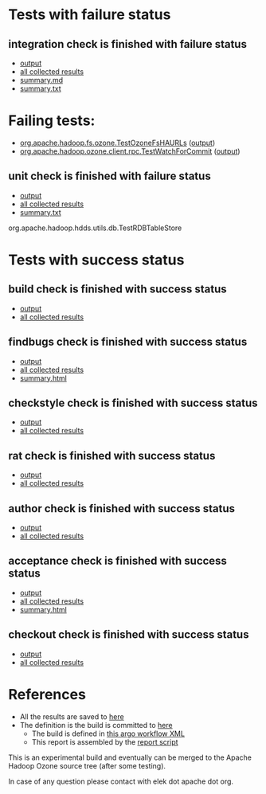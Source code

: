 # Tests with failure status

## integration check is finished with failure status

   * [output](https://raw.githubusercontent.com/elek/ozone-ci-q4/master/pr/pr-hdds-2244-g9zth/integration/output.log)
   * [all collected results](https://github.com/elek/ozone-ci-q4/tree/master/pr/pr-hdds-2244-g9zth/integration)
   * [summary.md](https://github.com/elek/ozone-ci-q4/tree/master/pr/pr-hdds-2244-g9zth/integration/summary.md)
   * [summary.txt](https://github.com/elek/ozone-ci-q4/tree/master/pr/pr-hdds-2244-g9zth/integration/summary.txt)

# Failing tests: 

 * [org.apache.hadoop.fs.ozone.TestOzoneFsHAURLs](hadoop-ozone/ozonefs/org.apache.hadoop.fs.ozone.TestOzoneFsHAURLs.txt) ([output](hadoop-ozone/ozonefs/org.apache.hadoop.fs.ozone.TestOzoneFsHAURLs-output.txt))
 * [org.apache.hadoop.ozone.client.rpc.TestWatchForCommit](hadoop-ozone/integration-test/org.apache.hadoop.ozone.client.rpc.TestWatchForCommit.txt) ([output](hadoop-ozone/integration-test/org.apache.hadoop.ozone.client.rpc.TestWatchForCommit-output.txt))

## unit check is finished with failure status

   * [output](https://raw.githubusercontent.com/elek/ozone-ci-q4/master/pr/pr-hdds-2244-g9zth/unit/output.log)
   * [all collected results](https://github.com/elek/ozone-ci-q4/tree/master/pr/pr-hdds-2244-g9zth/unit)
   * [summary.txt](https://github.com/elek/ozone-ci-q4/tree/master/pr/pr-hdds-2244-g9zth/unit/summary.txt)

org.apache.hadoop.hdds.utils.db.TestRDBTableStore


# Tests with success status

## build check is finished with success status

   * [output](https://raw.githubusercontent.com/elek/ozone-ci-q4/master/pr/pr-hdds-2244-g9zth/build/output.log)
   * [all collected results](https://github.com/elek/ozone-ci-q4/tree/master/pr/pr-hdds-2244-g9zth/build)


## findbugs check is finished with success status

   * [output](https://raw.githubusercontent.com/elek/ozone-ci-q4/master/pr/pr-hdds-2244-g9zth/findbugs/output.log)
   * [all collected results](https://github.com/elek/ozone-ci-q4/tree/master/pr/pr-hdds-2244-g9zth/findbugs)
   * [summary.html](https://elek.github.io/ozone-ci-q4/pr/pr-hdds-2244-g9zth/findbugs/summary.html)


## checkstyle check is finished with success status

   * [output](https://raw.githubusercontent.com/elek/ozone-ci-q4/master/pr/pr-hdds-2244-g9zth/checkstyle/output.log)
   * [all collected results](https://github.com/elek/ozone-ci-q4/tree/master/pr/pr-hdds-2244-g9zth/checkstyle)


## rat check is finished with success status

   * [output](https://raw.githubusercontent.com/elek/ozone-ci-q4/master/pr/pr-hdds-2244-g9zth/rat/output.log)
   * [all collected results](https://github.com/elek/ozone-ci-q4/tree/master/pr/pr-hdds-2244-g9zth/rat)


## author check is finished with success status

   * [output](https://raw.githubusercontent.com/elek/ozone-ci-q4/master/pr/pr-hdds-2244-g9zth/author/output.log)
   * [all collected results](https://github.com/elek/ozone-ci-q4/tree/master/pr/pr-hdds-2244-g9zth/author)


## acceptance check is finished with success status

   * [output](https://raw.githubusercontent.com/elek/ozone-ci-q4/master/pr/pr-hdds-2244-g9zth/acceptance/output.log)
   * [all collected results](https://github.com/elek/ozone-ci-q4/tree/master/pr/pr-hdds-2244-g9zth/acceptance)
   * [summary.html](https://elek.github.io/ozone-ci-q4/pr/pr-hdds-2244-g9zth/acceptance/summary.html)


## checkout check is finished with success status

   * [output](https://raw.githubusercontent.com/elek/ozone-ci-q4/master/pr/pr-hdds-2244-g9zth/checkout/output.log)
   * [all collected results](https://github.com/elek/ozone-ci-q4/tree/master/pr/pr-hdds-2244-g9zth/checkout)




# References

 * All the results are saved to [here](https://github.com/elek/ozone-ci-q4/tree/master/pr/pr-hdds-2244-g9zth/)
 * The definition is the build is committed to [here](https://github.com/elek/argo-ozone)
    * The build is defined in [this argo workflow XML](https://github.com/elek/argo-ozone/blob/master/ozone-build.yaml)
    * This report is assembled by the [report script](https://github.com/elek/argo-ozone/blob/master/scripts/report.sh)

This is an experimental build and eventually can be merged to the Apache Hadoop Ozone source tree (after some testing).

In case of any question please contact with elek dot apache dot org.

